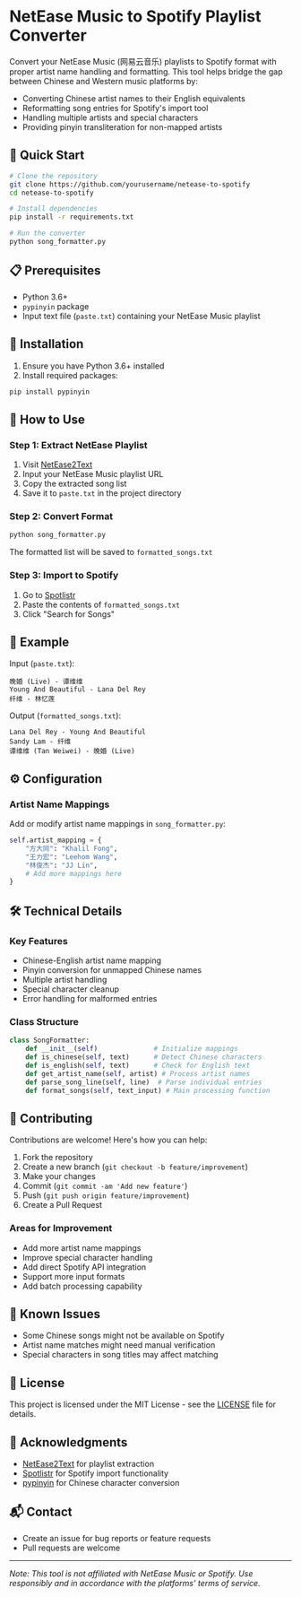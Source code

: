 # NetEase Music to Spotify Playlist Converter

Convert your NetEase Music (网易云音乐) playlists to Spotify format with proper artist name handling and formatting. This tool helps bridge the gap between Chinese and Western music platforms by:

- Converting Chinese artist names to their English equivalents
- Reformatting song entries for Spotify's import tool
- Handling multiple artists and special characters
- Providing pinyin transliteration for non-mapped artists

## 🚀 Quick Start

```bash
# Clone the repository
git clone https://github.com/yourusername/netease-to-spotify
cd netease-to-spotify

# Install dependencies
pip install -r requirements.txt

# Run the converter
python song_formatter.py
```

## 📋 Prerequisites

- Python 3.6+
- `pypinyin` package
- Input text file (`paste.txt`) containing your NetEase Music playlist

## 🔧 Installation

1. Ensure you have Python 3.6+ installed
2. Install required packages:
```bash
pip install pypinyin
```

## 📖 How to Use

### Step 1: Extract NetEase Playlist
1. Visit [NetEase2Text](https://music.unmeta.cn/)
2. Input your NetEase Music playlist URL
3. Copy the extracted song list
4. Save it to `paste.txt` in the project directory

### Step 2: Convert Format
```bash
python song_formatter.py
```
The formatted list will be saved to `formatted_songs.txt`

### Step 3: Import to Spotify
1. Go to [Spotlistr](https://www.spotlistr.com/search/textbox)
2. Paste the contents of `formatted_songs.txt`
3. Click "Search for Songs"

## 🎵 Example

Input (`paste.txt`):
```text
晚婚 (Live) - 谭维维
Young And Beautiful - Lana Del Rey
纤维 - 林忆莲
```

Output (`formatted_songs.txt`):
```text
Lana Del Rey - Young And Beautiful
Sandy Lam - 纤维
谭维维 (Tan Weiwei) - 晚婚 (Live)
```

## ⚙️ Configuration

### Artist Name Mappings
Add or modify artist name mappings in `song_formatter.py`:

```python
self.artist_mapping = {
    "方大同": "Khalil Fong",
    "王力宏": "Leehom Wang",
    "林俊杰": "JJ Lin",
    # Add more mappings here
}
```

## 🛠️ Technical Details

### Key Features
- Chinese-English artist name mapping
- Pinyin conversion for unmapped Chinese names
- Multiple artist handling
- Special character cleanup
- Error handling for malformed entries

### Class Structure
```python
class SongFormatter:
    def __init__(self)              # Initialize mappings
    def is_chinese(self, text)      # Detect Chinese characters
    def is_english(self, text)      # Check for English text
    def get_artist_name(self, artist) # Process artist names
    def parse_song_line(self, line)  # Parse individual entries
    def format_songs(self, text_input) # Main processing function
```

## 🤝 Contributing

Contributions are welcome! Here's how you can help:

1. Fork the repository
2. Create a new branch (`git checkout -b feature/improvement`)
3. Make your changes
4. Commit (`git commit -am 'Add new feature'`)
5. Push (`git push origin feature/improvement`)
6. Create a Pull Request

### Areas for Improvement
- Add more artist name mappings
- Improve special character handling
- Add direct Spotify API integration
- Support more input formats
- Add batch processing capability

## 🐛 Known Issues

- Some Chinese songs might not be available on Spotify
- Artist name matches might need manual verification
- Special characters in song titles may affect matching

## 📜 License

This project is licensed under the MIT License - see the [LICENSE](LICENSE) file for details.

## 🙏 Acknowledgments

- [NetEase2Text](https://music.unmeta.cn/) for playlist extraction
- [Spotlistr](https://www.spotlistr.com/) for Spotify import functionality
- [pypinyin](https://github.com/mozillazg/python-pinyin) for Chinese character conversion

## 📬 Contact

- Create an issue for bug reports or feature requests
- Pull requests are welcome

---

*Note: This tool is not affiliated with NetEase Music or Spotify. Use responsibly and in accordance with the platforms' terms of service.*
